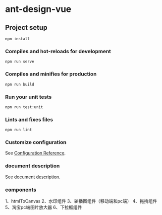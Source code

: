 # ant-design-vue

## Project setup
```
npm install
```

### Compiles and hot-reloads for development
```
npm run serve
```

### Compiles and minifies for production
```
npm run build
```

### Run your unit tests
```
npm run test:unit
```

### Lints and fixes files
```
npm run lint
```

### Customize configuration
See [Configuration Reference](https://cli.vuejs.org/config/).

### document description
See [document description](https://blog.csdn.net/qq_44480414?spm=1000.2115.3001.5343).

### components
1、htmlToCanvas
2、水印组件
3、轮播图组件（移动端和pc端）
4、拖拽组件
5、淘宝pc端图片放大器
6、下拉框组件

